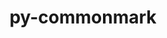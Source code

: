 ---
title: "py-commonmark"
layout: cache
categories: [package, develop-2025-05-04]
meta: {"compilers": ["none"], "num_specs": 1, "num_specs_by_stack": {"e4s": 1, "root": 1}, "oss": ["ubuntu22.04"], "platforms": ["linux"], "stacks": ["e4s", "root"], "targets": ["x86_64_v3"], "versions": ["0.9.1"]}
spec_details: [{"compiler": "none", "hash": "jkzkkr6owh2fui227xe4z5nvzu7v7m2f", "os": "ubuntu22.04", "platform": "linux", "size": "-", "stacks": ["e4s", "root"], "target": "x86_64_v3", "variants": ["build_system=python_pip"], "versions": ["0.9.1"]}]
---